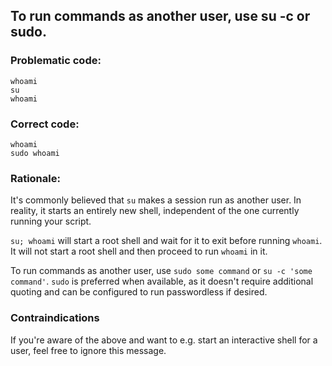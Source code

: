 ## To run commands as another user, use su -c or sudo.

### Problematic code:

    whoami
    su
    whoami

### Correct code:

    whoami
    sudo whoami

### Rationale:

It's commonly believed that `su` makes a session run as another user. In reality, it starts an entirely new shell, independent of the one currently running your script.

`su; whoami` will start a root shell and wait for it to exit before running `whoami`. It will not start a root shell and then proceed to run `whoami` in it. 

To run commands as another user, use `sudo some command` or `su -c 'some command'`. `sudo` is preferred when available, as it doesn't require additional quoting and can be configured to run passwordless if desired.


### Contraindications

If you're aware of the above and want to e.g. start an interactive shell for a user, feel free to ignore this message.